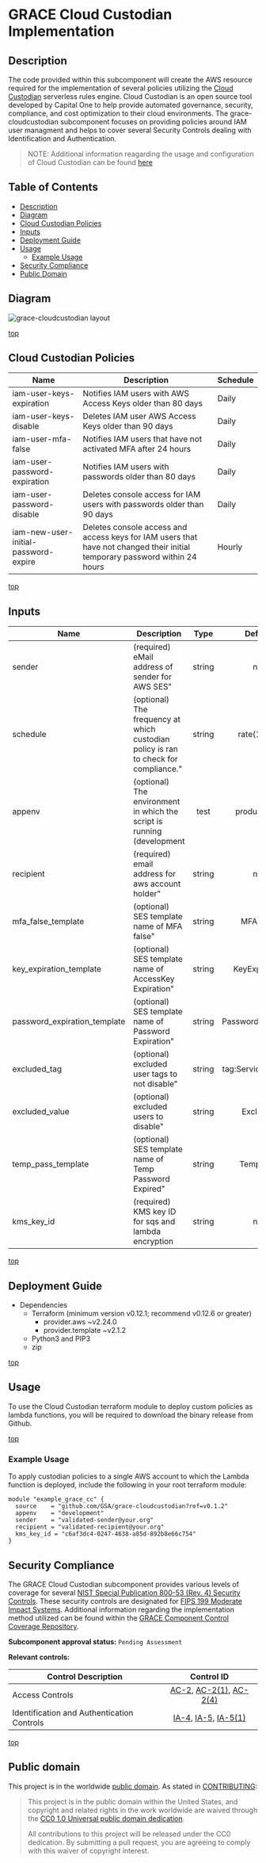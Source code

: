 # <a name="top">GRACE Cloud Custodian Implementation</a>

## <a name="description">Description</a>
The code provided within this subcomponent will create the AWS resource required for the implementation of several policies utilizing the [Cloud Custodian](https://cloudcustodian.io) serverless rules engine. Cloud Custodian is an open source tool developed by Capital One to help provide automated governance, security, compliance, and cost optimization to their cloud environments. The grace-cloudcustodian subcomponent focuses on providing policies around IAM user managment and helps to cover several Security Controls dealing with Identification and Authentication.

>NOTE: Additional information reagarding the usage and configuration of Cloud Custodian can be found [here](https://github.com/cloud-custodian/cloud-custodian)

## <a name="contents">Table of Contents</a>

- [Description](#description)
- [Diagram](#diagram)
- [Cloud Custodian Policies](#policies)
- [Inputs](#inputs)
- [Deployment Guide](#guide)
- [Usage](#usage)
    - [Example Usage](#example-usage)
- [Security Compliance](#security)
- [Public Domain](#license)

## <a name="diagram">Diagram</a>
![grace-cloudcustodian layout](http://www.plantuml.com/plantuml/proxy?cache=no&fmt=svg&src=https://raw.github.com/GSA/grace-cloudcustodian/master/res/diagram.uml)

[top](#top)

## <a name="policies">Cloud Custodian Policies</a>

| Name | Description | Schedule |
|------|-------------|----------|
| iam-user-keys-expiration | Notifies IAM users with AWS Access Keys older than 80 days  | Daily |
| iam-user-keys-disable | Deletes IAM user AWS Access Keys older than 90 days  | Daily |
| iam-user-mfa-false | Notifies IAM users that have not activated MFA after 24 hours  | Daily |
| iam-user-password-expiration | Notifies IAM users with passwords older than 80 days  | Daily |
| iam-user-password-disable | Deletes console access for IAM users with passwords older than 90 days  | Daily |
| iam-new-user-initial-password-expire | Deletes console access and access keys for IAM users that have not changed their initial temporary password within 24 hours  | Hourly |


[top](#top)

## <a name="input">Inputs</a>

| Name | Description | Type | Default | Required |
|------|-------------|:----:|:-----:|:-----:|
| sender | (required) eMail address of sender for AWS SES" | string | n/a | yes |
| schedule | (optional) The frequency at which custodian policy is ran to check for compliance." | string | rate(1 day) | no |
| appenv | (optional) The environment in which the script is running (development | test | production)" | string | development | no |
| recipient | (required) email address for aws account holder" | string | n/a | yes |
| mfa_false_template | (optional) SES template name of MFA false" | string | MFAFalse | no |
| key_expiration_template | (optional) SES template name of AccessKey Expiration" | string | KeyExpiration | no |
| password_expiration_template | (optional) SES template name of Password Expiration" | string | PasswordExpiration | no |
| excluded_tag | (optional) excluded user tags to not disable" | string | tag:ServiceAccount | no |
| excluded_value | (optional) excluded users to disable" | string | Excluded | no |
| temp_pass_template | (optional) SES template name of Temp Password Expired" | string | TempPass | no |
| kms_key_id | (required) KMS key ID for sqs and lambda encryption | string | n/a | yes |

[top](#top)

## <a name="guide">Deployment Guide</a>

* Dependencies
    - Terraform (minimum version v0.12.1; recommend v0.12.6 or greater)
        - provider.aws ~v2.24.0
        - provider.template ~v2.1.2
    - Python3 and PIP3
    - zip

[top](#top)

## <a name="usage">Usage</a>

To use the Cloud Custodian terraform module to deploy custom policies as lambda functions, you will be required to download the  binary release from Github.

[top](#top)

### Example Usage

To apply custodian policies to a single AWS account to which the Lambda function is deployed,
include the following in your root terraform module:

```
module "example_grace_cc" {
  source    = "github.com/GSA/grace-cloudcustodian?ref=v0.1.2"
  appenv    = "development"
  sender    = "validated-sender@your.org"
  recipient = "validated-recipient@your.org"
  kms_key_id = "c6af3dc4-0247-4638-a85d-892b8e66c754"
}
```

## <a name="security">Security Compliance</a>
The GRACE Cloud Custodian subcomponent provides various levels of coverage for several [NIST Special Publication 800-53 (Rev. 4) Security Controls](https://nvd.nist.gov/800-53/Rev4/impact/moderate).  These security controls are designated for [FIPS 199 Moderate Impact Systems](https://nvlpubs.nist.gov/nistpubs/FIPS/NIST.FIPS.199.pdf). Additional information regarding the implementation method utilized can be found within the [GRACE Component Control Coverage Repository](https://github.com/GSA/grace-ssp/blob/master/README.md).

**Subcomponent approval status:** `Pending Assessment`

**Relevant controls:**

| Control Description | Control ID |
|-|:-:|
| Access Controls | [AC-2](https://nvd.nist.gov/800-53/Rev4/control/AC-2), [AC-2(1)](https://nvd.nist.gov/800-53/Rev4/control/AC-2#enhancement-1), [AC-2(4)](https://nvd.nist.gov/800-53/Rev4/control/AC-2#enhancement-4)  |
| Identification and Authentication Controls | [IA-4](https://nvd.nist.gov/800-53/Rev4/control/IA-4), [IA-5](https://nvd.nist.gov/800-53/Rev4/control/IA-5), [IA-5(1)](https://nvd.nist.gov/800-53/Rev4/control/IA-5#enhancement-1) |

[top](#top)

## <a name="license">Public domain</a>

This project is in the worldwide [public domain](LICENSE.md). As stated in [CONTRIBUTING](CONTRIBUTING.md):

> This project is in the public domain within the United States, and copyright and related rights in the work worldwide are waived through the [CC0 1.0 Universal public domain dedication](https://creativecommons.org/publicdomain/zero/1.0/).
>
> All contributions to this project will be released under the CC0 dedication. By submitting a pull request, you are agreeing to comply with this waiver of copyright interest.
